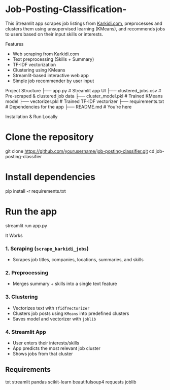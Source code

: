 # Job-Posting-Classification-

This Streamlit app scrapes job listings from [Karkidi.com](https://www.karkidi.com), preprocesses and clusters them using unsupervised learning (KMeans), and recommends jobs to users based on their input skills or interests.

 Features

-  Web scraping from Karkidi.com
-  Text preprocessing (Skills + Summary)
-  TF-IDF vectorization
-  Clustering using KMeans
-  Streamlit-based interactive web app
-  Simple job recommender by user input

 Project Structure
├── app.py                    # Streamlit app UI
├── clustered\_jobs.csv        # Pre-scraped & clustered job data
├── cluster\_model.pkl         # Trained KMeans model
├── vectorizer.pkl            # Trained TF-IDF vectorizer
├── requirements.txt          # Dependencies for the app
├── README.md                 # You're here

 Installation & Run Locally


# Clone the repository
git clone https://github.com/yourusername/job-posting-classifier.git
cd job-posting-classifier

# Install dependencies
pip install -r requirements.txt

# Run the app
streamlit run app.py

 It Works

### 1. Scraping (`scrape_karkidi_jobs`)

* Scrapes job titles, companies, locations, summaries, and skills

### 2. Preprocessing

* Merges summary + skills into a single text feature

### 3. Clustering

* Vectorizes text with `TfidfVectorizer`
* Clusters job posts using `KMeans` into predefined clusters
* Saves model and vectorizer with `joblib`

### 4. Streamlit App

* User enters their interests/skills
* App predicts the most relevant job cluster
* Shows jobs from that cluster

## Requirements

txt
streamlit
pandas
scikit-learn
beautifulsoup4
requests
joblib
 

